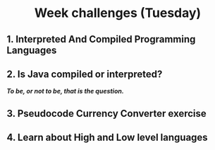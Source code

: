 <h1 align="center">Week challenges (Tuesday)</h1>

<h2> 1. Interpreted And Compiled Programming Languages </h2>


<h2> 2. Is Java compiled or interpreted? </h2>
<i><b> To be, or not to be, that is the question. </b></i>



<h2> 3. Pseudocode Currency Converter exercise </h2>



<h2> 4. Learn about High and Low level languages </h2>


